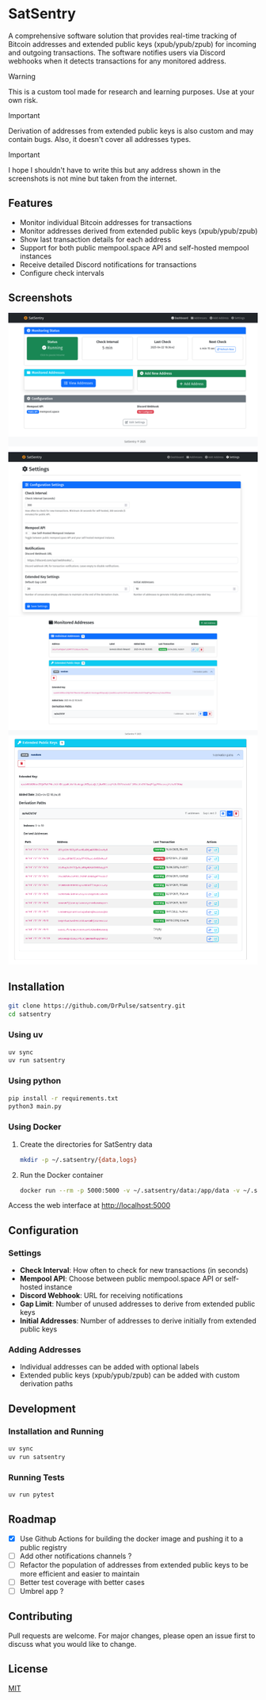 # SatSentry

A comprehensive software solution that provides real-time tracking of Bitcoin addresses and extended public keys (xpub/ypub/zpub) for incoming and outgoing transactions. The software notifies users via Discord webhooks when it detects transactions for any monitored address.

> [!WARNING]
> This is a custom tool made for research and learning purposes. Use at your own risk.

> [!IMPORTANT]
> Derivation of addresses from extended public keys is also custom and may contain bugs. Also, it doesn't cover all addresses types.

> [!IMPORTANT]
> I hope I shouldn't have to write this but any address shown in the screenshots is not mine but taken from the internet.

## Features

- Monitor individual Bitcoin addresses for transactions
- Monitor addresses derived from extended public keys (xpub/ypub/zpub)
- Show last transaction details for each address
- Support for both public mempool.space API and self-hosted mempool instances
- Receive detailed Discord notifications for transactions
- Configure check intervals

## Screenshots

![Satsentry](./screenshots/main_dashboard.png)
![Satsentry](./screenshots/settings.png)
![Satsentry](./screenshots/addresses_simple.png)
![Satsentry](./screenshots/extended_addresses.png)

## Installation

```bash
git clone https://github.com/DrPulse/satsentry.git
cd satsentry
```

### Using uv

```bash
uv sync
uv run satsentry
```

### Using python

```bash
pip install -r requirements.txt
python3 main.py
```

### Using Docker

1. Create the directories for SatSentry data

    ```bash
    mkdir -p ~/.satsentry/{data,logs}
    ```

2. Run the Docker container

    ```bash
    docker run --rm -p 5000:5000 -v ~/.satsentry/data:/app/data -v ~/.satsentry/logs:/app/logs ghcr.io/drpulse/satsentry:latest
    ```

Access the web interface at <http://localhost:5000>

## Configuration

### Settings

- **Check Interval**: How often to check for new transactions (in seconds)
- **Mempool API**: Choose between public mempool.space API or self-hosted instance
- **Discord Webhook**: URL for receiving notifications
- **Gap Limit**: Number of unused addresses to derive from extended public keys
- **Initial Addresses**: Number of addresses to derive initially from extended public keys

### Adding Addresses

- Individual addresses can be added with optional labels
- Extended public keys (xpub/ypub/zpub) can be added with custom derivation paths

## Development

### Installation and Running

```bash
uv sync
uv run satsentry
```

### Running Tests

```bash
uv run pytest
```

## Roadmap

- [x] Use Github Actions for building the docker image and pushing it to a public registry
- [ ] Add other notifications channels ?
- [ ] Refactor the population of addresses from extended public keys to be more efficient and easier to maintain
- [ ] Better test coverage with better cases
- [ ] Umbrel app ?

## Contributing

Pull requests are welcome. For major changes, please open an issue first to discuss what you would like to change.

## License

[MIT](LICENSE)
